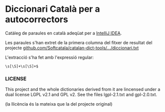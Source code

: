 # Diccionari Català per a autocorrectors

Catàleg de paraules en català adeqüat per a [IntelliJ IDEA](https://www.jetbrains.com/idea/).

Les paraules s'han extret de la primera columna del fitxer de resultat del projecte [github.com/Softcatala/catalan-dict-tools/.../diccionari.txt](https://raw.githubusercontent.com/Softcatala/catalan-dict-tools/master/resultats/lt/diccionari.txt)

L'extracció s'ha fet amb l'expressió regular:

```
\s[\S]+\s[\S]+$
```

### LICENSE

This project and the whole dictionaries derived from it are lincensed under a 
dual license LGPL v2.1 and GPL v2. See the files lgpl-2.1.txt and gpl-2.0.txt.

(la llicència és la mateixa que la del projecte original)